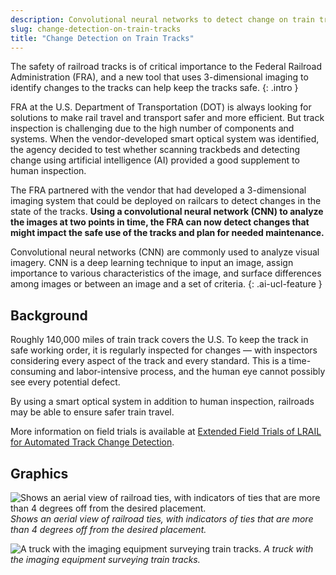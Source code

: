 ```yaml
---
description: Convolutional neural networks to detect change on train tracks
slug: change-detection-on-train-tracks
title: "Change Detection on Train Tracks"
---
```

The safety of railroad tracks is of critical importance to the Federal Railroad Administration (FRA), and a new tool that uses 3-dimensional imaging to identify changes to the tracks can help keep the tracks safe.
{: .intro }

FRA at the U.S. Department of Transportation (DOT) is always looking for solutions to make rail travel and transport safer and more efficient. But track inspection is challenging due to the high number of components and systems. When the vendor-developed smart optical system was identified, the agency decided to test whether scanning trackbeds and detecting change using artificial intelligence (AI) provided a good supplement to human inspection.

The FRA partnered with the vendor that had developed a 3-dimensional imaging system that could be deployed on railcars to detect changes in the state of the tracks. **Using a convolutional neural network (CNN) to analyze the images at two points in time, the FRA can now detect changes that might impact the safe use of the tracks and plan for needed maintenance.**

Convolutional neural networks (CNN) are commonly used to analyze visual imagery. CNN is a deep learning technique to input an image, assign importance to various characteristics of the image, and surface differences among images or between an image and a set of criteria.
{: .ai-ucl-feature }

## Background
Roughly 140,000 miles of train track covers the U.S. To keep the track in safe working order, it is regularly inspected for changes — with inspectors considering every aspect of the track and every standard. This is a time-consuming and labor-intensive process, and the human eye cannot possibly see every potential defect. 

By using a smart optical system in addition to human inspection, railroads may be able to ensure safer train travel. 

More information on field trials is available at [Extended Field Trials of LRAIL for Automated Track Change Detection](https://railroads.dot.gov/eAbstracts/extended-field-trials-lrail-automated-track-change-detection).

## Graphics

![Shows an aerial view of railroad ties, with indicators of ties that are more than 4 degrees off from the desired placement.](../images/ai-ucl-dot-change-detection1.png)
_Shows an aerial view of railroad ties, with indicators of ties that are more than 4 degrees off from the desired placement._

![A truck with the imaging equipment surveying train tracks.](../images/ai-ucl-dot-change-detection2.png)
_A truck with the imaging equipment surveying train tracks._







